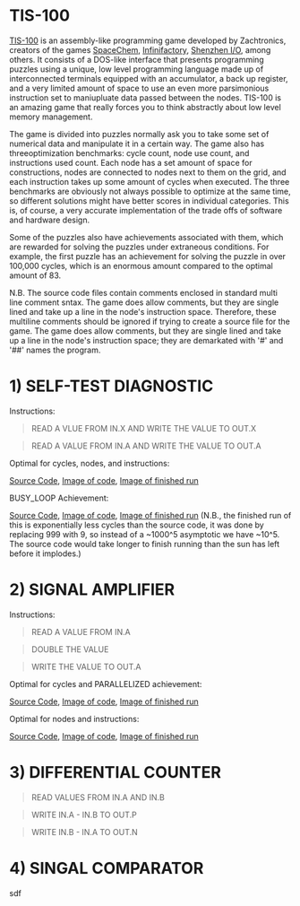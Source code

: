 # TIS-100
[TIS-100](http://www.zachtronics.com/tis-100/) is an assembly-like programming game developed by Zachtronics, creators of the games [SpaceChem](http://www.zachtronics.com/spacechem/), [Infinifactory](http://www.zachtronics.com/infinifactory/), [Shenzhen I/O](http://www.zachtronics.com/shenzhen-io/), among others. It consists of a DOS-like interface that presents programming puzzles using a unique, low level programming language made up of interconnected terminals equipped with an accumulator, a back up register, and a very limited amount of space to use an even more parsimonious instruction set to maniupluate data passed between the nodes. TIS-100 is an amazing game that really forces you to think abstractly about low level memory management. 

The game is divided into puzzles normally ask you to take some set of numerical data and manipulate it in a certain way. The game also has threeoptimization benchmarks: cycle count, node use count, and instructions used count. Each node has a set amount of space for constructions, nodes are connected to nodes next to them on the grid, and each instruction takes up some amount of cycles when executed. The three benchmarks are obviously not always possible to optimize at the same time, so different solutions might have better scores in individual categories. This is, of course, a very accurate implementation of the trade offs of software and hardware design.

Some of the puzzles also have achievements associated with them, which are rewarded for solving the puzzles under extraneous conditions. For example, the first puzzle has an achievement for solving the puzzle in over 100,000 cycles, which is an enormous amount compared to the optimal amount of 83. 

N.B. The source code files contain comments enclosed in standard multi line comment sntax. The game does allow comments, but they are single lined and take up a line in the node's instruction space. Therefore, these multiline comments should be ignored if trying to create a source file for the game. The game does allow comments, but they are single lined and take up a line in the node's instruction space; they are demarkated with '#' and '##' names the program.

# 1) SELF-TEST DIAGNOSTIC 

Instructions:

>READ A VLUE FROM IN.X AND WRITE THE VALUE TO OUT.X

>READ A VALUE FROM IN.A AND WRITE THE VALUE TO OUT.A

Optimal for cycles, nodes, and instructions:

[Source Code](https://github.com/KripkesBeard/TIS-100-stuff/blob/master/SELF-TEST%20DIAGNOSTIC/Optimal), [Image of code](https://imgur.com/NCmY4t5), [Image of finished run]()

BUSY_LOOP Achievement:

[Source Code](https://github.com/KripkesBeard/TIS-100-stuff/blob/master/SELF-TEST%20DIAGNOSTIC/BUSY_LOOP), [Image of code](https://imgur.com/dZpfDnX), [Image of finished run]() (N.B., the finished run of this is exponentially less cycles than the source code, it was done by replacing 999 with 9, so instead of a ~1000^5 asymptotic we have ~10^5. The source code would take longer to finish running than the sun has left before it implodes.)

# 2) SIGNAL AMPLIFIER

Instructions:

>READ A VALUE FROM IN.A

>DOUBLE THE VALUE

>WRITE THE VALUE TO OUT.A

Optimal for cycles and PARALLELIZED achievement:

[Source Code](https://github.com/KripkesBeard/TIS-100/blob/master/SIGNAL%20AMPLIFIER/PARALLELIZE), [Image of code](https://imgur.com/cQF8CHV), [Image of finished run](https://imgur.com/l6M5gKE)

Optimal for nodes and instructions:

[Source Code](https://github.com/KripkesBeard/TIS-100/blob/master/SIGNAL%20AMPLIFIER/Optimal%20Node%20Instruction), [Image of code](https://imgur.com/r1rRNUT), [Image of finished run](https://imgur.com/BEmUbvf)

# 3) DIFFERENTIAL COUNTER

>READ VALUES FROM IN.A AND IN.B

>WRITE IN.A - IN.B TO OUT.P

>WRITE IN.B - IN.A TO OUT.N



# 4) SINGAL COMPARATOR

sdf





